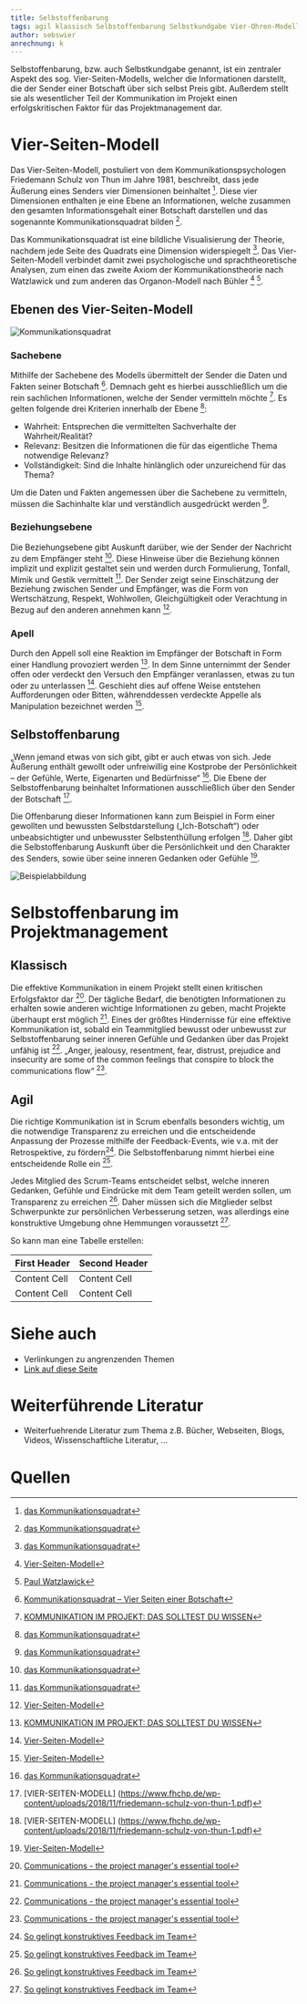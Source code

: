 ```yaml
---
title: Selbstoffenbarung
tags: agil klassisch Selbstoffenbarung Selbstkundgabe Vier-Ohren-Modell Kommunikationsquadrat Vier-Seiten-Modell Kommunikationstheorie Projektmanagement Kommunikationspsychologie Friedemann Schulz von Thun
author: sebswier
anrechnung: k
---
```


Selbstoffenbarung, bzw. auch Selbstkundgabe genannt, ist ein zentraler Aspekt des sog. Vier-Seiten-Modells, welcher die Informationen darstellt, die der Sender einer Botschaft über sich selbst Preis gibt. Außerdem stellt sie als wesentlicher Teil der Kommunikation im Projekt einen erfolgskritischen Faktor für das Projektmanagement dar.

# Vier-Seiten-Modell

Das Vier-Seiten-Modell, postuliert von dem Kommunikationspsychologen Friedemann Schulz von Thun im Jahre 1981, beschreibt, dass jede Äußerung eines Senders vier Dimensionen beinhaltet [^1]. Diese vier Dimensionen enthalten je eine Ebene an Informationen, welche zusammen den gesamten Informationsgehalt einer Botschaft darstellen und das sogenannte Kommunikationsquadrat bilden [^1].

Das Kommunikationsquadrat ist eine bildliche Visualisierung der Theorie, nachdem jede Seite des Quadrats eine Dimension widerspiegelt [^1]. Das Vier-Seiten-Modell verbindet damit zwei psychologische und sprachtheoretische Analysen, zum einen das zweite Axiom der Kommunikationstheorie nach Watzlawick und zum anderen das Organon-Modell nach Bühler [^2] [^3]. 


## Ebenen des Vier-Seiten-Modell

![Kommunikationsquadrat](Selbstoffenbarung/4_seiten_modell-768x305.png)

### Sachebene

Mithilfe der Sachebene des Modells übermittelt der Sender die Daten und Fakten seiner Botschaft [^7]. Demnach geht es hierbei ausschließlich um die rein sachlichen Informationen, welche der Sender vermitteln möchte [^5]. Es gelten folgende drei Kriterien innerhalb der Ebene [^1]:

* Wahrheit: Entsprechen die vermittelten Sachverhalte der Wahrheit/Realität? 
* Relevanz: Besitzen die Informationen die für das eigentliche Thema notwendige Relevanz?
* Vollständigkeit: Sind die Inhalte hinlänglich oder unzureichend für das Thema? 

Um die Daten und Fakten angemessen über die Sachebene zu vermitteln, müssen die Sachinhalte klar und verständlich ausgedrückt werden [^1].

### Beziehungsebene 

Die Beziehungsebene gibt Auskunft darüber, wie der Sender der Nachricht zu dem Empfänger steht [^1]. Diese Hinweise über die Beziehung können implizit und explizit gestaltet sein und werden durch Formulierung, Tonfall, Mimik und Gestik vermittelt [^1]. Der Sender zeigt seine Einschätzung der Beziehung zwischen Sender und Empfänger, was die Form von Wertschätzung, Respekt, Wohlwollen, Gleichgültigkeit oder Verachtung in Bezug auf den anderen annehmen kann [^2].

### Apell 

Durch den Appell soll eine Reaktion im Empfänger der Botschaft in Form einer Handlung provoziert werden [^5]. In dem Sinne unternimmt der Sender offen oder verdeckt den Versuch den Empfänger veranlassen, etwas zu tun oder zu unterlassen [^2]. Geschieht dies auf offene Weise entstehen Aufforderungen oder Bitten, währenddessen verdeckte Appelle als Manipulation bezeichnet werden [^2].

## Selbstoffenbarung

„Wenn jemand etwas von sich gibt, gibt er auch etwas von sich. Jede Äußerung enthält gewollt oder unfreiwillig eine Kostprobe der Persönlichkeit – der Gefühle, Werte, Eigenarten und Bedürfnisse“ [^1]. Die Ebene der Selbstoffenbarung beinhaltet Informationen ausschließlich über den Sender der Botschaft [^4].

Die Offenbarung dieser Informationen kann zum Beispiel in Form einer gewollten und bewussten Selbstdarstellung („Ich-Botschaft“) oder unbeabsichtigter und unbewusster Selbstenthüllung erfolgen [^4]. Daher gibt die Selbstoffenbarung Auskunft über die Persönlichkeit und den Charakter des Senders, sowie über seine inneren Gedanken oder Gefühle [^2]. 

![Beispielabbildung](Selbstoffenbarung/test-file.jpg)

# Selbstoffenbarung im Projektmanagement

## Klassisch

Die effektive Kommunikation in einem Projekt stellt einen kritischen Erfolgsfaktor dar [^9]. Der tägliche Bedarf, die benötigten Informationen zu erhalten sowie anderen wichtige Informationen zu geben, macht Projekte überhaupt erst möglich [^9]. Eines der größtes Hindernisse für eine effektive Kommunikation ist, sobald ein Teammitglied bewusst oder unbewusst zur Selbstoffenbarung seiner inneren Gefühle und Gedanken über das Projekt unfähig ist [^9]. „Anger, jealousy, resentment, fear, distrust, prejudice and insecurity are some of the common feelings that conspire to block the communications flow“ [^9].

## Agil

Die richtige Kommunikation ist in Scrum ebenfalls besonders wichtig, um die notwendige Transparenz zu erreichen und die entscheidende Anpassung der Prozesse mithilfe der Feedback-Events, wie v.a. mit der Retrospektive, zu fördern[^8]. Die Selbstoffenbarung nimmt hierbei eine entscheidende Rolle ein [^8].

Jedes Mitglied des Scrum-Teams entscheidet selbst, welche inneren Gedanken, Gefühle und Eindrücke mit dem Team geteilt werden sollen, um Transparenz zu erreichen [^8]. Daher müssen sich die Mitglieder selbst Schwerpunkte zur persönlichen Verbesserung setzen, was allerdings eine konstruktive Umgebung ohne Hemmungen voraussetzt [^8].

So kann man eine Tabelle erstellen:

| First Header  | Second Header |
| ------------- | ------------- |
| Content Cell  | Content Cell  |
| Content Cell  | Content Cell  |

# Siehe auch

* Verlinkungen zu angrenzenden Themen
* [Link auf diese Seite](Selbstoffenbarung.md)

# Weiterführende Literatur

* Weiterfuehrende Literatur zum Thema z.B. Bücher, Webseiten, Blogs, Videos, Wissenschaftliche Literatur, ...

# Quellen

[^1]: [das Kommunikationsquadrat]( https://www.schulz-von-thun.de/die-modelle/das-kommunikationsquadrat )
[^2]: [Vier-Seiten-Modell]( https://de.wikipedia.org/wiki/Vier-Seiten-Modell)
[^3]: [Paul Watzlawick]( https://de.wikipedia.org/wiki/Paul_Watzlawick#Kommunikationstheorie )
[^4]: [VIER-SEITEN-MODELL] (https://www.fhchp.de/wp-content/uploads/2018/11/friedemann-schulz-von-thun-1.pdf)
[^5]: [KOMMUNIKATION IM PROJEKT: DAS SOLLTEST DU WISSEN]( https://www.projektmanagement-maschinenbau.de/kommunikation-im-projekt-das-solltest-du-wissen/)
[^6]: [Das 4-Ohren-Modell: Entdecke die Ursache für Missverständnisse](https://projekte-leicht-gemacht.de/blog/pm-methoden-erklaert/4-seiten-modell/)
[^7]: [Kommunikationsquadrat – Vier Seiten einer Botschaft](https://www.berufsstrategie.de/bewerbung-karriere-soft-skills/kommunikationsmodelle-kommunikationsquadrat.php)
[^8]: [So gelingt konstruktives Feedback im Team](https://www.cio.de/a/so-gelingt-konstruktives-feedback-im-team,3244848)
[^9]: [Communications - the project manager's essential tool](https://www.pmi.org/learning/library/communication-essential-tool-3614)


[^1]: Quellen die ihr im Text verwendet habt z.B. Bücher, Webseiten, Blogs, Videos, Wissenschaftliche Literatur, ... (eine Quelle in eine Zeile, keine Zeilenumbrüche machen)
[^2]: [A Guide to the Project Management Body of Knowledge (PMBOK® Guide)](https://www.pmi.org/pmbok-guide-standards/foundational/PMBOK)
[^3]: [Basic Formatting Syntax for GitHub flavored Markdown](https://docs.github.com/en/github/writing-on-github/getting-started-with-writing-and-formatting-on-github/basic-writing-and-formatting-syntax)
[^4]: [Advanced Formatting Syntax for GitHub flavored Markdown](https://docs.github.com/en/github/writing-on-github/working-with-advanced-formatting/organizing-information-with-tables)

